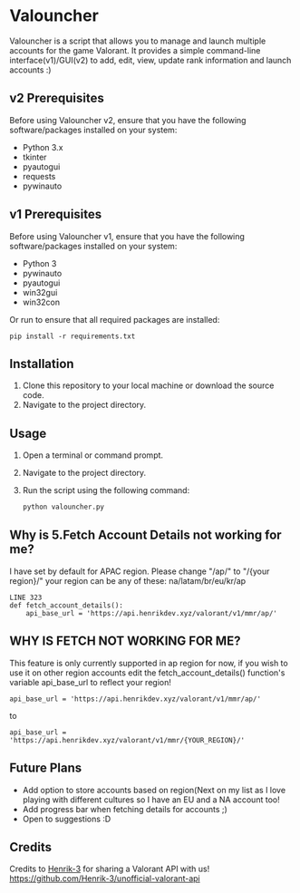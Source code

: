 # Valouncher

Valouncher is a script that allows you to manage and launch multiple accounts for the game Valorant.
It provides a simple command-line interface(v1)/GUI(v2) to add, edit, view, update rank information and launch accounts :)

## v2 Prerequisites

Before using Valouncher v2, ensure that you have the following software/packages installed on your system:

- Python 3.x
- tkinter
- pyautogui
- requests
- pywinauto

## v1 Prerequisites

Before using Valouncher v1, ensure that you have the following software/packages installed on your system:

- Python 3
- pywinauto
- pyautogui
- win32gui
- win32con

Or run to ensure that all required packages are installed:
```
pip install -r requirements.txt
```

## Installation

1. Clone this repository to your local machine or download the source code.
2. Navigate to the project directory.

## Usage

1. Open a terminal or command prompt.
2. Navigate to the project directory.
3. Run the script using the following command:

   ```bash
   python valouncher.py

## Why is 5.Fetch Account Details not working for me?

I have set by default for APAC region.
Please change "/ap/" to "/{your region}/"
your region can be any of these: na/latam/br/eu/kr/ap
```
LINE 323
def fetch_account_details():
    api_base_url = 'https://api.henrikdev.xyz/valorant/v1/mmr/ap/'
```

## WHY IS FETCH NOT WORKING FOR ME?

This feature is only currently supported in ap region for now, if you wish to use it on other region accounts edit the fetch_account_details() function's variable api_base_url to reflect your region!
```
api_base_url = 'https://api.henrikdev.xyz/valorant/v1/mmr/ap/'
```
to 
```
api_base_url = 'https://api.henrikdev.xyz/valorant/v1/mmr/{YOUR_REGION}/'
```

## Future Plans

- Add option to store accounts based on region(Next on my list as I love playing with different cultures so I have an EU and a NA account too!
- Add progress bar when fetching details for accounts ;)
- Open to suggestions :D

## Credits

Credits to [Henrik-3](https://github.com/Henrik-3/unofficial-valorant-api) for sharing a Valorant API with us!
https://github.com/Henrik-3/unofficial-valorant-api
